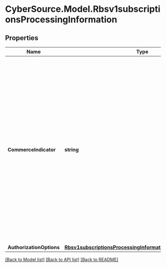 # CyberSource.Model.Rbsv1subscriptionsProcessingInformation
## Properties

Name | Type | Description | Notes
------------ | ------------- | ------------- | -------------
**CommerceIndicator** | **string** | Commerce Indicator is a way to identify the type of transaction. Some payment card companies use this information when determining discount rates.  Valid values: - &#x60;MOTO&#x60; - &#x60;RECURRING&#x60; - &#x60;INTERNET&#x60;  Please add the ecommerce indicator based on the rules defined by your gateway/processor. Some gateways may not accept the Commerce Indicator &#x60;RECURRING&#x60; with a Zero Dollar Authorization, that is done for subscriptions starting at a future date.  | [optional] 
**AuthorizationOptions** | [**Rbsv1subscriptionsProcessingInformationAuthorizationOptions**](Rbsv1subscriptionsProcessingInformationAuthorizationOptions.md) |  | [optional] 

[[Back to Model list]](../README.md#documentation-for-models) [[Back to API list]](../README.md#documentation-for-api-endpoints) [[Back to README]](../README.md)

